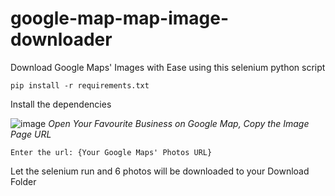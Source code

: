 # google-map-map-image-downloader
Download Google Maps' Images with Ease using this selenium python script

```
pip install -r requirements.txt
```
Install the dependencies

![image](https://github.com/cjzhi98/google-maps-photo-downloader/assets/57288552/10a6b909-2ee7-487e-8112-80e464cee694)
*Open Your Favourite Business on Google Map, Copy the Image Page URL*

```
Enter the url: {Your Google Maps' Photos URL}
```

Let the selenium run and 6 photos will be downloaded to your Download Folder
